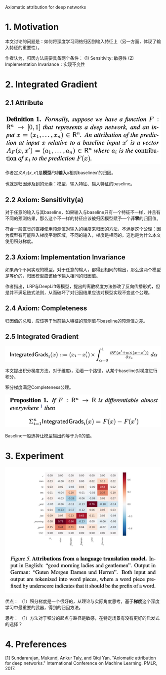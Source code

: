 Axiomatic attribution for deep networks

# 1. Motivation

本文讨论的问题是：如何将深度学习网络归因到输入特征上（另一方面，体现了输入特征的重要性）。

作者认为，归因方法需要具备两个条件：
(1) Sensitivity: 敏感性
(2) Implementation Invariance：实现不变性

# 2. Integrated Gradient

## 2.1 Attribute
<img src='images/integrated_gradient_attribute.jpg'>

作者定义$A_F(x, x')$是**模型**$F$对**输入**$x$相对baseline$x'$的归因。

也就是归因涉及到的元素：模型、输入特征、输入特征的baseline。

## 2.2 Axiom: Sensitivity(a)

对于任意的输入与其baseline，如果输入与baseline只有一个特征不一样，并且有不同的预测结果，那么这个不一样的特征应该被归因模型赋予一个**非零**的归因值。

符合一般直觉的直接使用预测值对输入的梯度来归因的方法，不满足这个公理：因为模型有可能陷入梯度平滑区域，不同的输入，梯度是相同的。这也是为什么本文使用积分梯度。

## 2.3 Axiom: Implementation Invariance

如果两个不同实现的模型，对于任意的输入，都得到相同的输出，那么这两个模型是等价的，归因模型应该给予输入相同的归因值。

作者指出，LRP与DeepLift等模型，提出的离散梯度方法修改了反向传播形式，但是并不满足链式法则，从而破坏了对归因结果应该对模型实现不变这个公理。

## 2.4 Axiom: Completeness

归因值的总和，应该等于当前输入特征的预测值与baseline的预测值之差。

## 2.5 Integrated Gradient

<img src='images/integrated_gradient_formula.jpg'>

本文提出积分梯度方法，对于维度$i$，沿着一个路径，从某个baseline对梯度进行积分。

积分梯度满足Completeness公理。

<img src='images/integrated_gradient_proposition.jpg'>

Baseline一般选择让模型输出约等于为0的值。

# 3. Experiment

<img src='images/integrated_gradient_result.jpg'>

优点：
（1）积分梯度是一个很好的，从理论与实际角度思考，基于**梯度**这个深度学习中最重要的武器，得到的归因方法。

思考：
（1）方法对于积分的起点与路径是敏感，在特定场景有没有更好的启发式的选择？

# 4. Preferences

[1] Sundararajan, Mukund, Ankur Taly, and Qiqi Yan. "Axiomatic attribution for deep networks." International Conference on Machine Learning. PMLR, 2017.